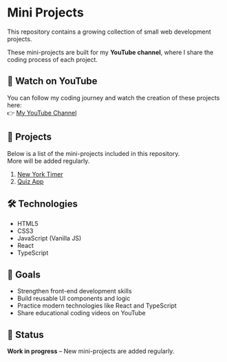# Mini Projects

This repository contains a growing collection of small web development projects.

These mini-projects are built for my **YouTube channel**, where I share the coding process of each project.

## 🎥 Watch on YouTube

You can follow my coding journey and watch the creation of these projects here:  
👉 [My YouTube Channel](https://www.youtube.com/@CodingMosaic)

## 📁 Projects

Below is a list of the mini-projects included in this repository.  
More will be added regularly.

1. [New York Timer](./New-York-Timer)
2. [Quiz App](./quiz-app)

<!-- - [Project 1 – Example Title](./project-folder-name) -->

## 🛠 Technologies

- HTML5  
- CSS3  
- JavaScript (Vanilla JS)  
- React  
- TypeScript

## 🎯 Goals

- Strengthen front-end development skills  
- Build reusable UI components and logic  
- Practice modern technologies like React and TypeScript  
- Share educational coding videos on YouTube

## 📅 Status

**Work in progress** – New mini-projects are added regularly.
